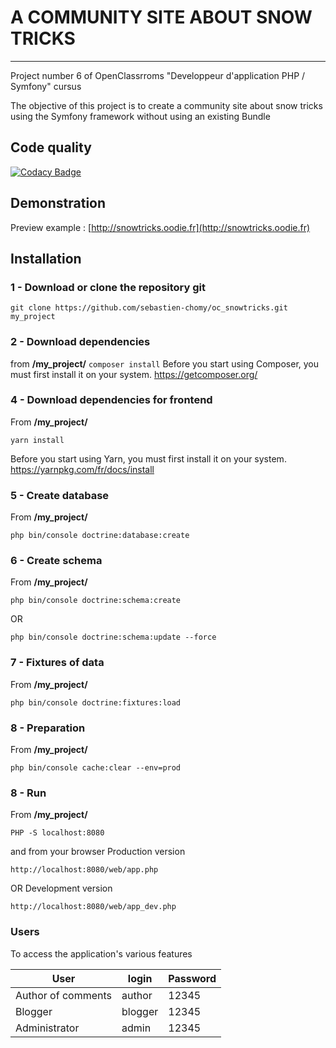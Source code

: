 # A COMMUNITY SITE ABOUT SNOW TRICKS

------------------------------------------------------------------------------
Project number 6 of OpenClassrroms "Developpeur d'application PHP / Symfony" cursus

The objective of this project is to create a community site about snow tricks using the Symfony framework without using an existing Bundle

## Code quality

[![Codacy Badge](https://api.codacy.com/project/badge/Grade/eba77799d7164300a2954d2d30b40eef)](https://www.codacy.com/app/sebastien.chomy/oc_snowtricks?utm_source=github.com&amp;utm_medium=referral&amp;utm_content=sebastien-chomy/oc_snowtricks&amp;utm_campaign=Badge_Grade)
## Demonstration

Preview example : [http://snowtricks.oodie.fr](http://snowtricks.oodie.fr)
## Installation

### 1 - Download or clone the repository git
``
git clone https://github.com/sebastien-chomy/oc_snowtricks.git my_project
`` 

### 2 - Download dependencies
from **/my_project/**
``
composer install
`` 
Before you start using Composer, you must first install it on your system.
https://getcomposer.org/

### 4 - Download dependencies for frontend
From **/my_project/**
```
yarn install
```
Before you start using Yarn, you must first install it on your system.
https://yarnpkg.com/fr/docs/install

### 5 - Create database
From **/my_project/**
```
php bin/console doctrine:database:create
```

### 6 - Create schema
From **/my_project/**
```
php bin/console doctrine:schema:create
```
OR
```
php bin/console doctrine:schema:update --force
```

### 7 - Fixtures of data
From **/my_project/**
```
php bin/console doctrine:fixtures:load
```

### 8 - Preparation
From **/my_project/**
```
php bin/console cache:clear --env=prod 
```

### 8 - Run
From **/my_project/**
```
PHP -S localhost:8080
```
and from your browser
Production version
```
http://localhost:8080/web/app.php
```
OR
Development version 
```
http://localhost:8080/web/app_dev.php
```

### Users
To access the application's various features

User | login | Password
---- | ----- | --------
Author of comments | author | 12345
Blogger | blogger | 12345
Administrator| admin | 12345

  
  

